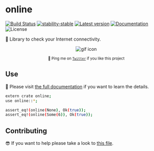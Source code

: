 # online

[![Build Status](https://travis-ci.org/jesusprubio/online.svg?branch=master)](https://travis-ci.org/jesusprubio/online)
[![stability-stable](https://img.shields.io/badge/stability-stable-green.svg)](https://github.com/emersion/stability-badges#stable)
[![Latest version](https://img.shields.io/crates/v/log.svg)](https://crates.io/crates/online)
[![Documentation](https://docs.rs/online/badge.svg)](https://docs.rs/online)
![License](https://img.shields.io/crates/l/online.svg)

📶 Library to check your Internet connectivity.

<!-- markdownlint-disable MD033 -->
<div align="center">
	<p><img src="https://media.giphy.com/media/pYyFAHLW0zJL2/giphy.gif" alt="gif icon"></p>
	<p><sub>🤙 Ping me on <a href="https://twitter.com/jesusprubio"><code>Twitter</code></a> if you like this project</sub></p>
</div>
<!-- markdownlint-enable MD033 -->

## Use

:pencil: Please visit [the full documentation](https://docs.rs/online) if you want to learn the details.

<!-- cargo-sync-readme start -->

```sh
extern crate online;
use online::*;

assert_eq!(online(None), Ok(true));
assert_eq!(online(Some(6)), Ok(true));
```

<!-- cargo-sync-readme end -->

## Contributing

:sunglasses: If you want to help please take a look to [this file](.github/CONTRIBUTING.md).
